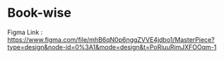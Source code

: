 # Book-wise
Figma Link : https://www.figma.com/file/mhB6qN0p6nggZVVE4jdbo1/MasterPiece?type=design&node-id=0%3A1&mode=design&t=PoRiuuRjmJXFOOqm-1
